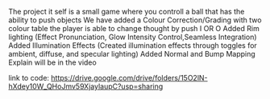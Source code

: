 The project it self is a small game where you controll a ball that has the ability to push objects
We have added a Colour Correction/Grading with two colour table the player is able to change thought by push I OR O
Added Rim lighting (Effect Pronunciation, Glow Intensity Control,Seamless Integration)
Added Illumination Effects (Created illumination effects through toggles for ambient, diffuse, and specular lighting)
Added Normal and Bump Mapping
Explain will be in the video

link to code: https://drive.google.com/drive/folders/15O2lN-hXdey10W_QHoJmv59XjaylaupC?usp=sharing

